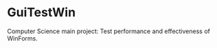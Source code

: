 GuiTestWin
==========

Computer Science main project: Test performance and effectiveness of WinForms.
